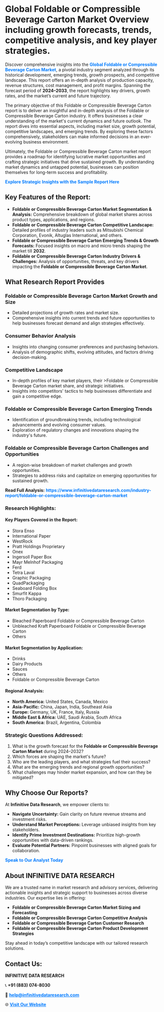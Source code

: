 <h1>Global Foldable or Compressible Beverage Carton Market Overview including growth forecasts, trends, competitive analysis, and key player strategies.</h1>
<p>
Discover comprehensive insights into the 
<a href="https://www.infinitivedataresearch.com/industry-report/foldable-or-compressible-beverage-carton-market" rel="dofollow" style="color: #007BFF; text-decoration: none;"><strong>Global Foldable or Compressible Beverage Carton Market</strong></a>, a pivotal industry segment analyzed through its historical development, emerging trends, growth prospects, and competitive landscape. This report offers an in-depth analysis of production capacity, revenue structures, cost management, and profit margins. Spanning the forecast period of <strong>2024–2033</strong>, the report highlights key drivers, growth rates, and the market’s current and future trajectory.
</p>
<p>
The primary objective of this Foldable or Compressible Beverage Carton report is to deliver an insightful and in-depth analysis of the Foldable or Compressible Beverage Carton industry. It offers businesses a clear understanding of the market's current dynamics and future outlook. The report dives into essential aspects, including market size, growth potential, competitive landscapes, and emerging trends. By exploring these factors comprehensively, stakeholders can make informed decisions in an ever-evolving business environment.
</p>
<p>
Ultimately, the Foldable or Compressible Beverage Carton market report provides a roadmap for identifying lucrative market opportunities and crafting strategic initiatives that drive sustained growth. By understanding market dynamics and untapped potential, businesses can position themselves for long-term success and profitability.
</p>
<p>
<a href="https://www.infinitivedataresearch.com/request-sample/reportId=110380" style="color: #007BFF; text-decoration: none;"><strong>Explore Strategic Insights with the Sample Report Here</strong></a>
</p>

<h2>Key Features of the Report:</h2>
<ul>
<li><strong>Foldable or Compressible Beverage Carton Market Segmentation & Analysis:</strong> Comprehensive breakdown of global market shares across product types, applications, and regions.</li>
<li><strong>Foldable or Compressible Beverage Carton Competitive Landscape:</strong> Detailed profiles of industry leaders such as Mitsubishi Chemical Corporation, Evonik, Altuglas International, and others.</li>
<li><strong>Foldable or Compressible Beverage Carton Emerging Trends & Growth Forecasts:</strong> Focused insights on macro and micro trends shaping the market till <strong>2032</strong>.</li>
<li><strong>Foldable or Compressible Beverage Carton Industry Drivers & Challenges:</strong> Analysis of opportunities, threats, and key drivers impacting the <strong>Foldable or Compressible Beverage Carton Market</strong>.</li>
</ul>

<h2>What Research Report Provides</h2>
<h3>Foldable or Compressible Beverage Carton Market Growth and Size</h3>
<ul>
<li>Detailed projections of growth rates and market size.</li>
<li>Comprehensive insights into current trends and future opportunities to help businesses forecast demand and align strategies effectively.</li>
</ul>

<h3>Consumer Behavior Analysis</h3>
<ul>
<li>Insights into changing consumer preferences and purchasing behaviors.</li>
<li>Analysis of demographic shifts, evolving attitudes, and factors driving decision-making.</li>
</ul>

<h3>Competitive Landscape</h3>
<ul>
<li>In-depth profiles of key market players, their >Foldable or Compressible Beverage Carton market share, and strategic initiatives.</li>
<li>Insights into competitors' tactics to help businesses differentiate and gain a competitive edge.</li>
</ul>

<h3>Foldable or Compressible Beverage Carton Emerging Trends</h3>
<ul>
<li>Identification of groundbreaking trends, including technological advancements and evolving consumer values.</li>
<li>Exploration of regulatory changes and innovations shaping the industry's future.</li>
</ul>

<h3>Foldable or Compressible Beverage Carton Challenges and Opportunities</h3>
<ul>
<li>A region-wise breakdown of market challenges and growth opportunities.</li>
<li>Strategies to address risks and capitalize on emerging opportunities for sustained growth.</li>
</ul>
<p><strong>Read Full Analysis:</strong> <a href="https://www.infinitivedataresearch.com/industry-report/foldable-or-compressible-beverage-carton-market" rel="dofollow" style="color: #007BFF; text-decoration: none;"><strong>https://www.infinitivedataresearch.com/industry-report/foldable-or-compressible-beverage-carton-market</strong></a></p>
<h3>Research Highlights:</h3>
<h4>Key Players Covered in the Report:</h4>
<ul><li>Stora Enso</li><li>International Paper</li><li>WestRock</li><li>Pratt Holdings Proprietary</li><li>Onex</li><li>Ingersoll Paper Box</li><li>Mayr Melnhof Packaging</li><li>Ferd</li><li>Tetra Laval</li><li>Graphic Packaging</li><li>QuadPackaging</li><li>Seaboard Folding Box</li><li>Smurfit Kappa</li><li>Thoro Packaging</li></ul>
<h4>Market Segmentation by Type:</h4>
<ul><li>Bleached Paperboard Foldable or Compressible Beverage Carton</li><li>Unbleached Kraft Paperboard Foldable or Compressible Beverage Carton</li><li>Others</li></ul>
<h4>Market Segmentation by Application:</h4>
<ul><li>Drinks</li><li>Dairy Products</li><li>Sauces</li><li>Others</li><li>Foldable or Compressible Beverage Carton</li></ul>

<h4>Regional Analysis:</h4>
<ul>
<li><strong>North America:</strong> United States, Canada, Mexico</li>
<li><strong>Asia-Pacific:</strong> China, Japan, India, Southeast Asia</li>
<li><strong>Europe:</strong> Germany, UK, France, Italy, Russia</li>
<li><strong>Middle East & Africa:</strong> UAE, Saudi Arabia, South Africa</li>
<li><strong>South America:</strong> Brazil, Argentina, Colombia</li>
</ul>

<h3>Strategic Questions Addressed:</h3>
<ol>
<li>What is the growth forecast for the <strong>Foldable or Compressible Beverage Carton Market</strong> during 2024–2032?</li>
<li>Which forces are shaping the market's future?</li>
<li>Who are the leading players, and what strategies fuel their success?</li>
<li>What are the emerging trends and regional growth opportunities?</li>
<li>What challenges may hinder market expansion, and how can they be mitigated?</li>
</ol>

<h2>Why Choose Our Reports?</h2>
<p>At <strong>Infinitive Data Research</strong>, we empower clients to:</p>
<ul>
<li><strong>Navigate Uncertainty:</strong> Gain clarity on future revenue streams and investment risks.</li>
<li><strong>Understand Market Perceptions:</strong> Leverage unbiased insights from key stakeholders.</li>
<li><strong>Identify Prime Investment Destinations:</strong> Prioritize high-growth opportunities with data-driven rankings.</li>
<li><strong>Evaluate Potential Partners:</strong> Pinpoint businesses with aligned goals for collaboration.</li>
</ul>
<p><a href="https://www.infinitivedataresearch.com/industry-report/foldable-or-compressible-beverage-carton-market" rel="dofollow" style="color: #007BFF; text-decoration: none;"><strong>Speak to Our Analyst Today</strong></a></p>

<h2>About INFINITIVE DATA RESEARCH</h2>
<p>We are a trusted name in market research and advisory services, delivering actionable insights and strategic support to businesses across diverse industries. Our expertise lies in offering:</p>
<ul>
<li><strong>Foldable or Compressible Beverage Carton Market Sizing and Forecasting</strong></li>
<li><strong>Foldable or Compressible Beverage Carton Competitive Analysis</strong></li>
<li><strong>Foldable or Compressible Beverage Carton Customer Research</strong></li>
<li><strong>Foldable or Compressible Beverage Carton Product Development Strategies</strong></li>
</ul>
<p>Stay ahead in today’s competitive landscape with our tailored research solutions.</p>

<h2>Contact Us:</h2>
<p><strong>INFINITIVE DATA RESEARCH</strong></p>
<p>📞 <strong>+91 (883) 074-8030</strong></p>
<p>📧 <strong><a href="mailto:help@infinitivedataresearch.com" style="color: #007BFF;">help@infinitivedataresearch.com</a></strong></p>
<p>🌐 <strong><a href="https://www.infinitivedataresearch.com" rel="dofollow" style="color: #007BFF;">Visit Our Website</a></strong></p>